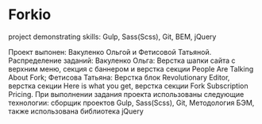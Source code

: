 # Forkio
project demonstrating skills: Gulp, Sass(Scss), Git, BEM, jQuery

Проект выпонен:
Вакуленко Ольгой и Фетисовой Татьяной. 
Распределение заданий: 
Вакуленко Ольга: Верстка шапки сайта с верхним меню, секция с баннером и верстка секции People Are Talking About Fork; 
Фетисова Татьяна: Верстка блок Revolutionary Editor, верстка секции Here is what you get, верстка секции Fork Subscription Pricing.
При выполнении задания проекта использованы следующие технологии: 
сборщик проектов Gulp,
Sass(Scss),
Git,
Методология БЭМ,
также использована библиотека jQuery
